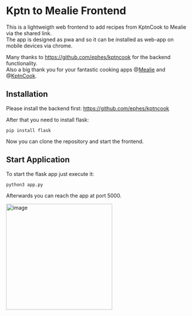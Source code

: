 # Kptn to Mealie Frontend

This is a lightweigth web frontend to add recipes from KptnCook to Mealie via the shared link. <br/>
The app is designed as pwa and so it can be installed as web-app on mobile devices via chrome. 

Many thanks to https://github.com/ephes/kptncook for the backend functionality. <br/>
Also a big thank you for your fantastic cooking apps @[Mealie](https://mealie.io/) and @[KptnCook](https://www.kptncook.com/). 

## Installation
Please install the backend first: https://github.com/ephes/kptncook 

After that you need to install flask:
```
pip install flask
```
Now you can clone the repository and start the frontend.

## Start Application
To start the flask app just execute it:
```
python3 app.py
```
Afterwards you can reach the app at port 5000.

<img width="289" alt="image" src="https://github.com/user-attachments/assets/8a0c70aa-7b64-437f-8631-1f86884fcf0e" />

